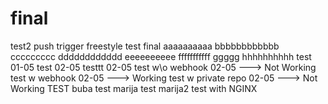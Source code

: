 # final
test2 push trigger
freestyle
test final
aaaaaaaaaa
bbbbbbbbbbbb
ccccccccc
dddddddddddd
eeeeeeeeee
fffffffffff
ggggg
hhhhhhhhhh
test 01-05
test 02-05
testtt 02-05
test w\o webhook 02-05 ---> Not Working
test w webhook 02-05 ---> Working
test w private repo 02-05 ---> Not Working
TEST
buba
test marija
test marija2
test with NGINX

